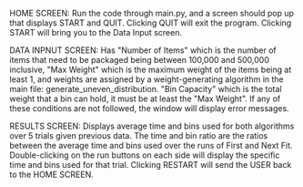 HOME SCREEN:
Run the code through main.py, and a screen should pop up that displays START and QUIT. Clicking QUIT will exit the program.
Clicking START will bring you to the Data Input screen.

DATA INPNUT SCREEN:
Has "Number of Items" which is the number of items that need to be packaged being between 100,000 and 500,000 inclusive, 
"Max Weight" which is the maximum weight of the items being at least 1, and weights are assigned by a weight-generating algorithm in the main file: generate_uneven_distribution.
"Bin Capacity" which is the total weight that a bin can hold, it must be at least the "Max Weight".
If any of these conditions are not followed, the window will display error messages.

RESULTS SCREEN:
Displays average time and bins used for both algorithms over 5 trials given previous data.
The time and bin ratio are the ratios between the average time and bins used over the runs of First and Next Fit.
Double-clicking on the run buttons on each side will display the specific time and bins used for that trial.
Clicking RESTART will send the USER back to the HOME SCREEN.
